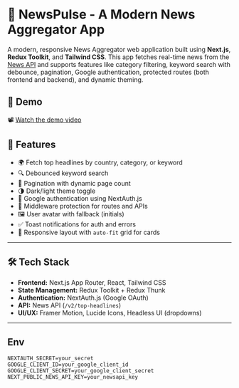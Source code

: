 # 📰 NewsPulse - A Modern News Aggregator App

A modern, responsive News Aggregator web application built using **Next.js**, **Redux Toolkit**, and **Tailwind CSS**. This app fetches real-time news from the [News API](https://newsapi.org/) and supports features like category filtering, keyword search with debounce, pagination, Google authentication, protected routes (both frontend and backend), and dynamic theming.

## 🔗 Demo

📽️ [Watch the demo video](https://your-demo-link.com)

## 🚀 Features

- 🌍 Fetch top headlines by country, category, or keyword
- 🔍 Debounced keyword search
- 🧭 Pagination with dynamic page count
- 🌗 Dark/light theme toggle
- 🔐 Google authentication using NextAuth.js
- 🚫 Middleware protection for routes and APIs
- 🖼️ User avatar with fallback (initials)
- ✅ Toast notifications for auth and errors
- 📱 Responsive layout with `auto-fit` grid for cards

---

## 🛠️ Tech Stack

- **Frontend:** Next.js App Router, React, Tailwind CSS
- **State Management:** Redux Toolkit + Redux Thunk
- **Authentication:** NextAuth.js (Google OAuth)
- **API:** News API (`/v2/top-headlines`)
- **UI/UX:** Framer Motion, Lucide Icons, Headless UI (dropdowns)

---

## Env

```
NEXTAUTH_SECRET=your_secret
GOOGLE_CLIENT_ID=your_google_client_id
GOOGLE_CLIENT_SECRET=your_google_client_secret
NEXT_PUBLIC_NEWS_API_KEY=your_newsapi_key
```